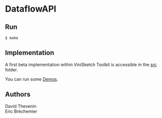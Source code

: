 DataflowAPI
===========


Run
---
    $ make


Implementation
--------------

A first beta implementation within ViniSketch Toolkit is accessible in the [src](https://github.com/dthevenin/DataflowAPI/tree/master/src) folder.

You can run some [Demos](http://dthevenin.github.io/DataflowAPI/).


Authors
-------

David Thevenin  
Eric Bréchemier  

